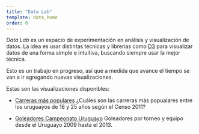 ```yaml
---
title: "Data Lab"
template: data_home
order: 0
---
```


*Data Lab* es un espacio de experimentación en análisis y visualización de datos. La idea es usar distintas técnicas y librerias
como [D3](http://d3js.org) para visualizar datos de una forma simple e intuitiva, buscando siempre usar la mejor técnica.

Esto es un trabajo en progreso, así que a medida que avance el tiempo se van a ir agregando nuevas visualizaciones.

Estas son las visualizaciones disponibles:

* [Carreras más populares](careers.html) ¿Cuáles son las carreras más popualares entre los uruguayos de 18 y 25 años según el Censo 2011?
<!--* [Elecciones Departamentales uruguay 1966-2010](departamental_elections.html) Reparto de los gobiernos departamentales entre 1966 y 2010.-->
* [Goleadores Campeonato Uruguayo](uy_top_scorers.html) Goleadores por torneo y equipo desde el Uruguayo 2009 hasta el 2013.